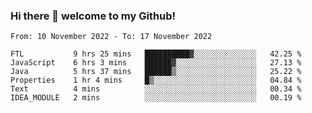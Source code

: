 ### Hi there 👋 welcome to my Github! 

<!--START_SECTION:waka-->

```text
From: 10 November 2022 - To: 17 November 2022

FTL           9 hrs 25 mins   ██████████▓░░░░░░░░░░░░░░   42.25 %
JavaScript    6 hrs 3 mins    ██████▓░░░░░░░░░░░░░░░░░░   27.13 %
Java          5 hrs 37 mins   ██████▒░░░░░░░░░░░░░░░░░░   25.22 %
Properties    1 hr 4 mins     █▒░░░░░░░░░░░░░░░░░░░░░░░   04.84 %
Text          4 mins          ░░░░░░░░░░░░░░░░░░░░░░░░░   00.34 %
IDEA_MODULE   2 mins          ░░░░░░░░░░░░░░░░░░░░░░░░░   00.19 %
```

<!--END_SECTION:waka-->
